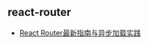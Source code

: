 ## react-router
- [React Router最新指南与异步加载实践](https://segmentfault.com/a/1190000006063554#articleHeader20)
